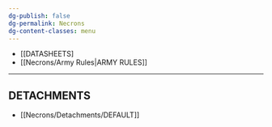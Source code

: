 ```yaml
---
dg-publish: false
dg-permalink: Necrons
dg-content-classes: menu
---
```

- [[DATASHEETS]
- [[Necrons/Army Rules|ARMY RULES]]

***

## DETACHMENTS

- [[Necrons/Detachments/DEFAULT]]